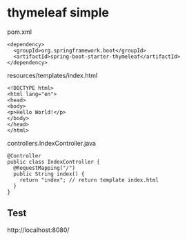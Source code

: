 # thymeleaf simple

pom.xml

```
<dependency>
  <groupId>org.springframework.boot</groupId>
  <artifactId>spring-boot-starter-thymeleaf</artifactId>
</dependency>
```

resources/templates/index.html

```
<!DOCTYPE html>
<html lang="en">
<head>
<body>
<p>Hello World!</p>
</body>
</head>
</html>
```

controllers.IndexController.java

```
@Controller
public class IndexController {
  @RequestMapping("/")
  public String index() {
    return "index"; // return template index.html
  }
}
```

## Test

http://localhost:8080/
